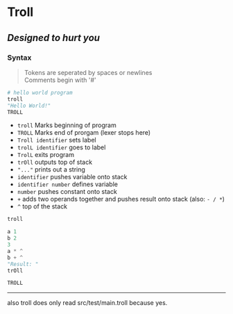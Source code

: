 # Troll

## *Designed to hurt you*

### Syntax

> Tokens are seperated by spaces or newlines \
> Comments begin with '#'

```python
# hello world program
troll
"Hello World!" 
TROLL
```

- `troll` Marks beginning of program
- `TROLL` Marks end of prorgam (lexer stops here)
- `Troll identifier` sets label
- `trolL identifier` goes to label
- `TrolL` exits program
- `trOll` outputs top of stack
- `"..."` prints out a string
- `identifier` pushes variable onto stack
- `identifier number` defines variable
- `number` pushes constant onto stack
- `+` adds two operands together and pushes result onto stack (also: `- / *`)
- `^` top of the stack

```python
troll 

a 1
b 2
3
a * ^
b + ^
"Result: "
trOll

TROLL 
```

---

also troll does only read src/test/main.troll because yes.
